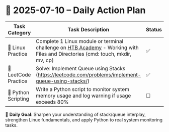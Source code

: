 # 📌 2025-07-10 – Daily Action Plan

| Task Category         | Task Description                                                                                                 | Status |
|----------------------|--------------------------------------------------------------------------------------------------------------------|--------|
| 🐧 Linux Practice      | Complete 1 Linux module or terminal challenge on [HTB Academy](https://academy.hackthebox.com/module/18/section/78) - Working with Files and Directories (cmd: touch, mkdir, mv, cp)                | ✅      |
| 🧠 LeetCode Practice   | Solve: Implement Queue using Stacks (https://leetcode.com/problems/implement-queue-using-stacks/)                | ✅      |
| 🐍 Python Scripting    | Write a Python script to monitor system memory usage and log warning if usage exceeds 80%                         | ☐      |

🎯 **Daily Goal**: Sharpen your understanding of stack/queue interplay, strengthen Linux fundamentals, and apply Python to real system monitoring tasks.
